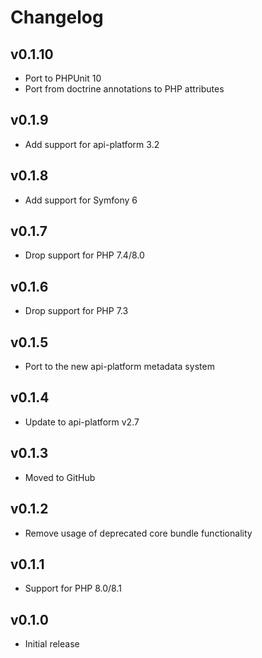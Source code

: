 # Changelog

## v0.1.10

* Port to PHPUnit 10
* Port from doctrine annotations to PHP attributes

## v0.1.9

* Add support for api-platform 3.2

## v0.1.8

* Add support for Symfony 6

## v0.1.7

* Drop support for PHP 7.4/8.0

## v0.1.6

* Drop support for PHP 7.3

## v0.1.5

* Port to the new api-platform metadata system

## v0.1.4

* Update to api-platform v2.7

## v0.1.3

* Moved to GitHub

## v0.1.2

* Remove usage of deprecated core bundle functionality

## v0.1.1

* Support for PHP 8.0/8.1

## v0.1.0

* Initial release

